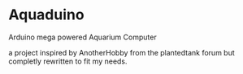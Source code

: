 # Aquaduino
Arduino mega powered Aquarium Computer


a project inspired by AnotherHobby from the plantedtank forum but completly rewritten to fit my needs.

